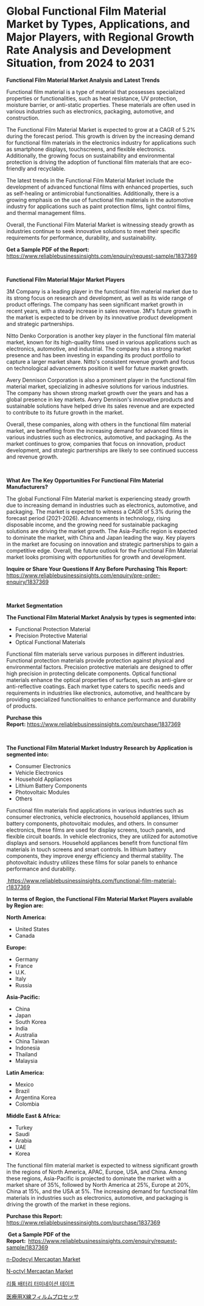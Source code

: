 <p><h1>Global Functional Film Material Market by Types, Applications, and Major Players, with Regional Growth Rate Analysis and Development Situation, from 2024 to 2031</h1></p><p><strong>Functional Film Material Market Analysis and Latest Trends</strong></p>
<p><p>Functional film material is a type of material that possesses specialized properties or functionalities, such as heat resistance, UV protection, moisture barrier, or anti-static properties. These materials are often used in various industries such as electronics, packaging, automotive, and construction.</p><p>The Functional Film Material Market is expected to grow at a CAGR of 5.2% during the forecast period. This growth is driven by the increasing demand for functional film materials in the electronics industry for applications such as smartphone displays, touchscreens, and flexible electronics. Additionally, the growing focus on sustainability and environmental protection is driving the adoption of functional film materials that are eco-friendly and recyclable.</p><p>The latest trends in the Functional Film Material Market include the development of advanced functional films with enhanced properties, such as self-healing or antimicrobial functionalities. Additionally, there is a growing emphasis on the use of functional film materials in the automotive industry for applications such as paint protection films, light control films, and thermal management films.</p><p>Overall, the Functional Film Material Market is witnessing steady growth as industries continue to seek innovative solutions to meet their specific requirements for performance, durability, and sustainability.</p></p>
<p><strong>Get a Sample PDF of the Report:&nbsp;</strong> <a href="https://www.reliablebusinessinsights.com/enquiry/request-sample/1837369">https://www.reliablebusinessinsights.com/enquiry/request-sample/1837369</a></p>
<p>&nbsp;</p>
<p><strong>Functional Film Material Major Market Players</strong></p>
<p><p>3M Company is a leading player in the functional film material market due to its strong focus on research and development, as well as its wide range of product offerings. The company has seen significant market growth in recent years, with a steady increase in sales revenue. 3M's future growth in the market is expected to be driven by its innovative product development and strategic partnerships.</p><p>Nitto Denko Corporation is another key player in the functional film material market, known for its high-quality films used in various applications such as electronics, automotive, and industrial. The company has a strong market presence and has been investing in expanding its product portfolio to capture a larger market share. Nitto's consistent revenue growth and focus on technological advancements position it well for future market growth.</p><p>Avery Dennison Corporation is also a prominent player in the functional film material market, specializing in adhesive solutions for various industries. The company has shown strong market growth over the years and has a global presence in key markets. Avery Dennison's innovative products and sustainable solutions have helped drive its sales revenue and are expected to contribute to its future growth in the market.</p><p>Overall, these companies, along with others in the functional film material market, are benefiting from the increasing demand for advanced films in various industries such as electronics, automotive, and packaging. As the market continues to grow, companies that focus on innovation, product development, and strategic partnerships are likely to see continued success and revenue growth.</p></p>
<p>&nbsp;</p>
<p><strong>What Are The Key Opportunities For Functional Film Material Manufacturers?</strong></p>
<p><p>The global Functional Film Material market is experiencing steady growth due to increasing demand in industries such as electronics, automotive, and packaging. The market is expected to witness a CAGR of 5.3% during the forecast period (2021-2026). Advancements in technology, rising disposable income, and the growing need for sustainable packaging solutions are driving the market growth. The Asia-Pacific region is expected to dominate the market, with China and Japan leading the way. Key players in the market are focusing on innovation and strategic partnerships to gain a competitive edge. Overall, the future outlook for the Functional Film Material market looks promising with opportunities for growth and development.</p></p>
<p><strong>Inquire or Share Your Questions If Any Before Purchasing This Report:</strong> <a href="https://www.reliablebusinessinsights.com/enquiry/pre-order-enquiry/1837369">https://www.reliablebusinessinsights.com/enquiry/pre-order-enquiry/1837369</a></p>
<p>&nbsp;</p>
<p><strong>Market Segmentation</strong></p>
<p><strong>The Functional Film Material Market Analysis by types is segmented into:</strong></p>
<p><ul><li>Functional Protection Material</li><li>Precision Protective Material</li><li>Optical Functional Materials</li></ul></p>
<p><p>Functional film materials serve various purposes in different industries. Functional protection materials provide protection against physical and environmental factors. Precision protective materials are designed to offer high precision in protecting delicate components. Optical functional materials enhance the optical properties of surfaces, such as anti-glare or anti-reflective coatings. Each market type caters to specific needs and requirements in industries like electronics, automotive, and healthcare by providing specialized functionalities to enhance performance and durability of products.</p></p>
<p><strong>Purchase this Report:&nbsp;</strong><a href="https://www.reliablebusinessinsights.com/purchase/1837369">https://www.reliablebusinessinsights.com/purchase/1837369</a></p>
<p>&nbsp;</p>
<p><strong>The Functional Film Material Market Industry Research by Application is segmented into:</strong></p>
<p><ul><li>Consumer Electronics</li><li>Vehicle Electronics</li><li>Household Appliances</li><li>Lithium Battery Components</li><li>Photovoltaic Modules</li><li>Others</li></ul></p>
<p><p>Functional film materials find applications in various industries such as consumer electronics, vehicle electronics, household appliances, lithium battery components, photovoltaic modules, and others. In consumer electronics, these films are used for display screens, touch panels, and flexible circuit boards. In vehicle electronics, they are utilized for automotive displays and sensors. Household appliances benefit from functional film materials in touch screens and smart controls. In lithium battery components, they improve energy efficiency and thermal stability. The photovoltaic industry utilizes these films for solar panels to enhance performance and durability.</p></p>
<p><a href="https://www.reliablebusinessinsights.com/functional-film-material-r1837369">&nbsp;https://www.reliablebusinessinsights.com/functional-film-material-r1837369</a></p>
<p><strong>In terms of Region, the Functional Film Material Market Players available by Region are:</strong></p>
<p>
    <p> <strong> North America: </strong>
        <ul>
            <li>United States</li>
            <li>Canada</li>
        </ul>
        </p> 
    <p> <strong> Europe: </strong>
        <ul>
            <li>Germany</li>
            <li>France</li>
            <li>U.K.</li>
            <li>Italy</li>
            <li>Russia</li>
        </ul>
        </p> 
    <p> <strong> Asia-Pacific: </strong>
        <ul>
            <li>China</li>
            <li>Japan</li>
            <li>South Korea</li>
            <li>India</li>
            <li>Australia</li>
            <li>China Taiwan</li>
            <li>Indonesia</li>
            <li>Thailand</li>
            <li>Malaysia</li>
        </ul>
        </p> 
    <p> <strong> Latin America: </strong>
        <ul>
            <li>Mexico</li>
            <li>Brazil</li>
            <li>Argentina Korea</li>
            <li>Colombia</li>
        </ul>
        </p> 
    <p> <strong> Middle East & Africa: </strong>
        <ul>
            <li>Turkey</li>
            <li>Saudi</li>
            <li>Arabia</li>
            <li>UAE</li>
            <li>Korea</li>
        </ul>
    </p>
    </p>
<p><p>The functional film material market is expected to witness significant growth in the regions of North America, APAC, Europe, USA, and China. Among these regions, Asia-Pacific is projected to dominate the market with a market share of 35%, followed by North America at 25%, Europe at 20%, China at 15%, and the USA at 5%. The increasing demand for functional film materials in industries such as electronics, automotive, and packaging is driving the growth of the market in these regions.</p></p>
<p><strong>Purchase this Report: </strong><a href="https://www.reliablebusinessinsights.com/purchase/1837369">https://www.reliablebusinessinsights.com/purchase/1837369</a></p>
<p>&nbsp;<strong>Get a Sample PDF of the Report:&nbsp;&nbsp;</strong><a href="https://www.reliablebusinessinsights.com/enquiry/request-sample/1837369">https://www.reliablebusinessinsights.com/enquiry/request-sample/1837369</a></p>
<p><strong></strong></p>
<p><p><a href="https://github.com/irfadac/Market-Research-Report-List-3/blob/main/n-dodecyl-mercaptan-market.md">n-Dodecyl Mercaptan Market</a></p><p><a href="https://github.com/ashepherd82/Market-Research-Report-List-5/blob/main/n-octyl-mercaptan-market.md">N-octyl Mercaptan Market</a></p><p><a href="https://github.com/langcat852024/Market-Research-Report-List-1/blob/main/9617368144200.md">리튬 배터리 터미네이션 테이프</a></p><p><a href="https://github.com/schmahlson/Market-Research-Report-List-2/blob/main/8682750138149.md">医療用X線フィルムプロセッサ</a></p></p>